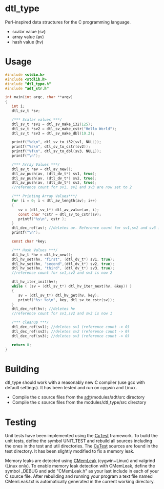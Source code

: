 dtl_type
========

Perl-inspired data structures for the C programming language.

* scalar value (sv)
* array value (av)
* hash value (hv)

Usage
=====

``` C
#include <stdio.h>
#include <stdlib.h>
#include "dtl_type.h"
#include "adt_str.h"

int main(int argc, char **argv)
{
   int i;
   dtl_sv_t *sv;

   /*** Scalar values ***/
   dtl_sv_t *sv1 = dtl_sv_make_i32(125);
   dtl_sv_t *sv2 = dtl_sv_make_cstr("Hello World");
   dtl_sv_t *sv3 = dtl_sv_make_dbl(10.2);

   printf("%d\n", dtl_sv_to_i32(sv1, NULL));
   printf("%s\n", dtl_sv_to_cstr(sv2));
   printf("%f\n", dtl_sv_to_dbl(sv3, NULL));
   printf("\n");

   /*** Array Values ***/
   dtl_av_t *av = dtl_av_new();
   dtl_av_push(av, (dtl_dv_t*) sv1, true);
   dtl_av_push(av, (dtl_dv_t*) sv2, true);
   dtl_av_push(av, (dtl_dv_t*) sv3, true);
   //reference count for sv1, sv2 and sv3 are now set to 2

   /*** Printing Array Values***/
   for (i = 0; i < dtl_av_length(av); i++)
   {
      sv = (dtl_sv_t*) dtl_av_value(av, i);
      const char *cstr = dtl_sv_to_cstr(sv);
      printf("%s\n", cstr );
   }
   dtl_dec_ref(av); //deletes av. Reference count for sv1,sv2 and sv3 is now 1
   printf("\n");

   const char *key;

   /*** Hash Values ***/
   dtl_hv_t *hv = dtl_hv_new();
   dtl_hv_set(hv, "first", (dtl_dv_t*) sv1, true);
   dtl_hv_set(hv, "second",(dtl_dv_t*) sv2, true);
   dtl_hv_set(hv, "third", (dtl_dv_t*) sv3, true);
   //reference count for sv1,sv2 and sv3 is now 2

   dtl_hv_iter_init(hv);
   while ( (sv = (dtl_sv_t*) dtl_hv_iter_next(hv, &key)) )
   {
      sv = (dtl_sv_t*) dtl_hv_get(hv, key);
      printf("%s: %s\n", key, dtl_sv_to_cstr(sv));
   }
   dtl_dec_ref(hv); //deletes hv
   //reference count for sv1,sv2 and sv3 is now 1

   /*** cleanup ***/
   dtl_dec_ref(sv1); //deletes sv1 (reference count -> 0)
   dtl_dec_ref(sv2); //deletes sv2 (reference count -> 0)
   dtl_dec_ref(sv3); //deletes sv3 (reference count -> 0)

   return 0;
}
```

Building
========
dtl_type should work with a reasonably new C compiler (use gcc with default settings). It has been tested and run on cygwin and Linux.

* Compile the c source files from the [adt](https://github.com/cogu/adt)/modules/adt/src directory
* Compile the c source files from the modules/dtl_type/src directory

Testing
=======
Unit tests have been implemented using the [CuTest](http://cutest.sourceforge.net/) framework.
To build the unit tests, define the symbol UNIT_TEST and rebuild all sources including the ones in the test and util directories.
The [CuTest](http://cutest.sourceforge.net/) sources are found in the test directory. It has been slightly modified to fix a memory leak.

Memory leaks are detected using [CMemLeak](http://www.codeguru.com/cpp/misc/misc/memory/article.php/c3745/Detecting-Memory-Leaks-in-C.htm) (cygwin+Linux) 
and valgrind (Linux only).
To enable memory leak detection with CMemLeak, define the symbol _DEBUG and add "CMemLeak.h" as your last include in each 
of your C source file. After rebuilding and running your program a text file named
CMemLeak.txt is automatically generated in the current working directory.








